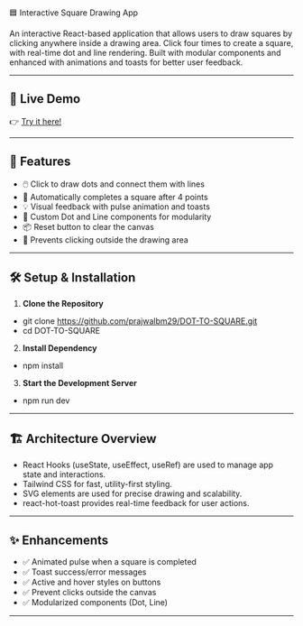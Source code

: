 🟦 Interactive Square Drawing App

An interactive React-based application that allows users to draw squares by clicking anywhere inside a drawing area. Click four times to create a square, with real-time dot and line rendering. Built with modular components and enhanced with animations and toasts for better user feedback.

---

## 🔗 Live Demo

👉 [Try it here!](https://dot-to-square.onrender.com)

---

## 🚀 Features

- 🖱️ Click to draw dots and connect them with lines
- 🔲 Automatically completes a square after 4 points
- 💡 Visual feedback with pulse animation and toasts
- 🎨 Custom Dot and Line components for modularity
- 📦 Reset button to clear the canvas
- 🚫 Prevents clicking outside the drawing area

---

## 🛠️ Setup & Installation

1. **Clone the Repository**
 - git clone https://github.com/prajwalbm29/DOT-TO-SQUARE.git
 -  cd DOT-TO-SQUARE

2. **Install Dependency**
 - npm install

3. **Start the Development Server**
 - npm run dev

---

## 🏗️ Architecture Overview
 - React Hooks (useState, useEffect, useRef) are used to manage app state and interactions.
 - Tailwind CSS for fast, utility-first styling.
 - SVG elements are used for precise drawing and scalability.
 - react-hot-toast provides real-time feedback for user actions.

---

## ✨ Enhancements
 - ✅ Animated pulse when a square is completed
 - ✅ Toast success/error messages
 - ✅ Active and hover styles on buttons
 - ✅ Prevent clicks outside the canvas
 - ✅ Modularized components (Dot, Line)

---
